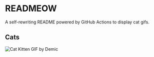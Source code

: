 # READMEOW

A self-rewriting README powered by GitHub Actions to display cat gifs.

## Cats

![Cat Kitten GIF by Demic](https://media4.giphy.com/media/3oriO0OEd9QIDdllqo/200.gif?cid=9acd02daip0qj07yjdfchyoyk3h5q235iuspdys4oyp8eifk&ep=v1_gifs_search&rid=200.gif&ct=g)
